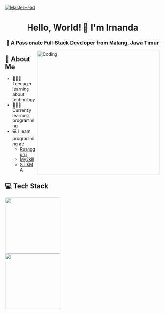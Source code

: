 [![MasterHead](https://static.wixstatic.com/media/b313a9_89ebec0c5f384c65a9551f0c1ec18ca9~mv2.gif)](https://rishavchanda.io)

<h1 align="center">Hello, World! 👋 I'm Irnanda</h1>
<h3 align="center">🚀 A Passionate Full-Stack Developer from Malang, Jawa Timur</h3>

<img align="right" alt="Coding" width="400" src="https://camo.githubusercontent.com/15857bd385b12298e036391e6b9644e481eb0903f46311126cb5f571df2b3686/68747470733a2f2f77686f736172676879612e6e65746c6966792e6170702f636f6e74656e742f67697068792e676966">

## 💫 About Me
- 👨🏻‍💻 Teenager learning about technology  
- 🧑🏻‍🎓 Currently learning programming  
- 💻 I learn programming at:  
  - [Ruangguru](https://camp.ruangguru.com)  
  - [MySkill](https://myskill.id/)  
  - [STIKMA](https://www.stikma.ac.id/)

## 💻 Tech Stack
<p align="left">
  <a href="https://github.com/IrnandaNanda">
    <img height="180em" src="https://github-readme-stats-eight-theta.vercel.app/api?username=IrnandaNanda&show_icons=true&theme=algolia&include_all_commits=true&count_private=true"/>
    <br/>
    <img height="180em" src="https://github-readme-stats-eight-theta.vercel.app/api/top-langs/?username=IrnandaNanda&layout=compact&theme=algolia"/>
  </a>
</p>
